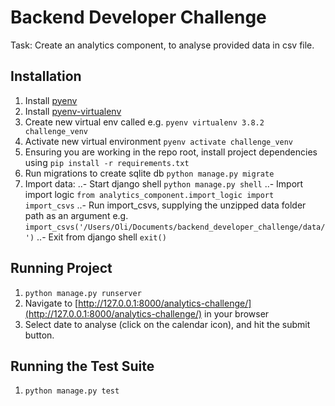 # Backend Developer Challenge

Task: Create an analytics component, to analyse provided data in csv file.

## Installation

1. Install [pyenv](https://github.com/yyuu/pyenv#installation)
2. Install [pyenv-virtualenv](https://github.com/yyuu/pyenv-virtualenv#installation)
3. Create new virtual env called e.g. `pyenv virtualenv 3.8.2 challenge_venv`
4. Activate new virtual environment `pyenv activate challenge_venv`
5. Ensuring you are working in the repo root, install project dependencies using `pip install -r requirements.txt`
6. Run migrations to create sqlite db `python manage.py migrate`
7. Import data:
..- Start django shell `python manage.py shell`
..- Import import logic `from analytics_component.import_logic import import_csvs`
..- Run import_csvs, supplying the unzipped data folder path as an argument e.g. `import_csvs('/Users/Oli/Documents/backend_developer_challenge/data/')`
..- Exit from django shell `exit()`

## Running Project
1. `python manage.py runserver`
2. Navigate to [http://127.0.0.1:8000/analytics-challenge/](http://127.0.0.1:8000/analytics-challenge/) in your browser
3. Select date to analyse (click on the calendar icon), and hit the submit button.

## Running the Test Suite
1. `python manage.py test`